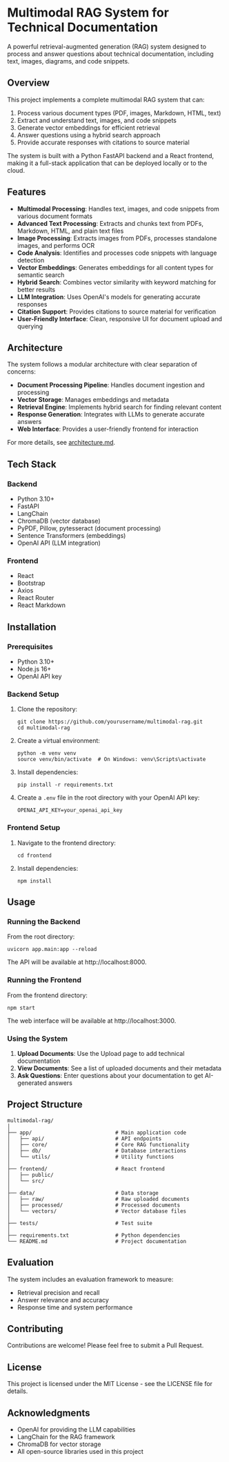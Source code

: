 # Multimodal RAG System for Technical Documentation

A powerful retrieval-augmented generation (RAG) system designed to process and answer questions about technical documentation, including text, images, diagrams, and code snippets.

## Overview

This project implements a complete multimodal RAG system that can:

1. Process various document types (PDF, images, Markdown, HTML, text)
2. Extract and understand text, images, and code snippets
3. Generate vector embeddings for efficient retrieval
4. Answer questions using a hybrid search approach
5. Provide accurate responses with citations to source material

The system is built with a Python FastAPI backend and a React frontend, making it a full-stack application that can be deployed locally or to the cloud.

## Features

- **Multimodal Processing**: Handles text, images, and code snippets from various document formats
- **Advanced Text Processing**: Extracts and chunks text from PDFs, Markdown, HTML, and plain text files
- **Image Processing**: Extracts images from PDFs, processes standalone images, and performs OCR
- **Code Analysis**: Identifies and processes code snippets with language detection
- **Vector Embeddings**: Generates embeddings for all content types for semantic search
- **Hybrid Search**: Combines vector similarity with keyword matching for better results
- **LLM Integration**: Uses OpenAI's models for generating accurate responses
- **Citation Support**: Provides citations to source material for verification
- **User-Friendly Interface**: Clean, responsive UI for document upload and querying

## Architecture

The system follows a modular architecture with clear separation of concerns:

- **Document Processing Pipeline**: Handles document ingestion and processing
- **Vector Storage**: Manages embeddings and metadata
- **Retrieval Engine**: Implements hybrid search for finding relevant content
- **Response Generation**: Integrates with LLMs to generate accurate answers
- **Web Interface**: Provides a user-friendly frontend for interaction

For more details, see [architecture.md](architecture.md).

## Tech Stack

### Backend
- Python 3.10+
- FastAPI
- LangChain
- ChromaDB (vector database)
- PyPDF, Pillow, pytesseract (document processing)
- Sentence Transformers (embeddings)
- OpenAI API (LLM integration)

### Frontend
- React
- Bootstrap
- Axios
- React Router
- React Markdown

## Installation

### Prerequisites
- Python 3.10+
- Node.js 16+
- OpenAI API key

### Backend Setup

1. Clone the repository:
   ```
   git clone https://github.com/yourusername/multimodal-rag.git
   cd multimodal-rag
   ```

2. Create a virtual environment:
   ```
   python -m venv venv
   source venv/bin/activate  # On Windows: venv\Scripts\activate
   ```

3. Install dependencies:
   ```
   pip install -r requirements.txt
   ```

4. Create a `.env` file in the root directory with your OpenAI API key:
   ```
   OPENAI_API_KEY=your_openai_api_key
   ```

### Frontend Setup

1. Navigate to the frontend directory:
   ```
   cd frontend
   ```

2. Install dependencies:
   ```
   npm install
   ```

## Usage

### Running the Backend

From the root directory:

```
uvicorn app.main:app --reload
```

The API will be available at http://localhost:8000.

### Running the Frontend

From the frontend directory:

```
npm start
```

The web interface will be available at http://localhost:3000.

### Using the System

1. **Upload Documents**: Use the Upload page to add technical documentation
2. **View Documents**: See a list of uploaded documents and their metadata
3. **Ask Questions**: Enter questions about your documentation to get AI-generated answers

## Project Structure

```
multimodal-rag/
│
├── app/                           # Main application code
│   ├── api/                       # API endpoints
│   ├── core/                      # Core RAG functionality
│   ├── db/                        # Database interactions
│   └── utils/                     # Utility functions
│
├── frontend/                      # React frontend
│   ├── public/
│   └── src/
│
├── data/                          # Data storage
│   ├── raw/                       # Raw uploaded documents
│   ├── processed/                 # Processed documents
│   └── vectors/                   # Vector database files
│
├── tests/                         # Test suite
│
├── requirements.txt               # Python dependencies
└── README.md                      # Project documentation
```

## Evaluation

The system includes an evaluation framework to measure:

- Retrieval precision and recall
- Answer relevance and accuracy
- Response time and system performance

## Contributing

Contributions are welcome! Please feel free to submit a Pull Request.

## License

This project is licensed under the MIT License - see the LICENSE file for details.

## Acknowledgments

- OpenAI for providing the LLM capabilities
- LangChain for the RAG framework
- ChromaDB for vector storage
- All open-source libraries used in this project